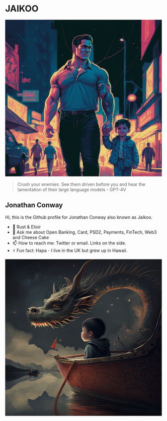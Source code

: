 # JAIKOO

![jaikoo](https://github.com/jaikoo/jaikoo/raw/master/images/jaikoo-walking-with-clark.png)


> Crush your enemies. See them driven before you and hear the lamentation of their large language models - GPT-4V

## Jonathan Conway
Hi, this is the Github profile for Jonathan Conway also known as Jaikoo. 

- 🤟 Rust & Elixir
- 💬 Ask me about Open Banking, Card, PSD2, Payments, FinTech, Web3 and Cheese Cake
- 📫 How to reach me: Twitter or email. Links on the side.
- ⚡ Fun fact: Hapa - I live in the UK but grew up in Hawaii.




![jaikoo](https://github.com/jaikoo/jaikoo/raw/master/images/clark-with-a-dragon.png)


